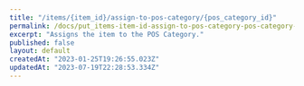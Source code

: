 ```yaml
---
title: "/items/{item_id}/assign-to-pos-category/{pos_category_id}"
permalink: /docs/put_items-item-id-assign-to-pos-category-pos-category-id
excerpt: "Assigns the item to the POS Category."
published: false
layout: default
createdAt: "2023-01-25T19:26:55.023Z"
updatedAt: "2023-07-19T22:28:53.334Z"
---
```

